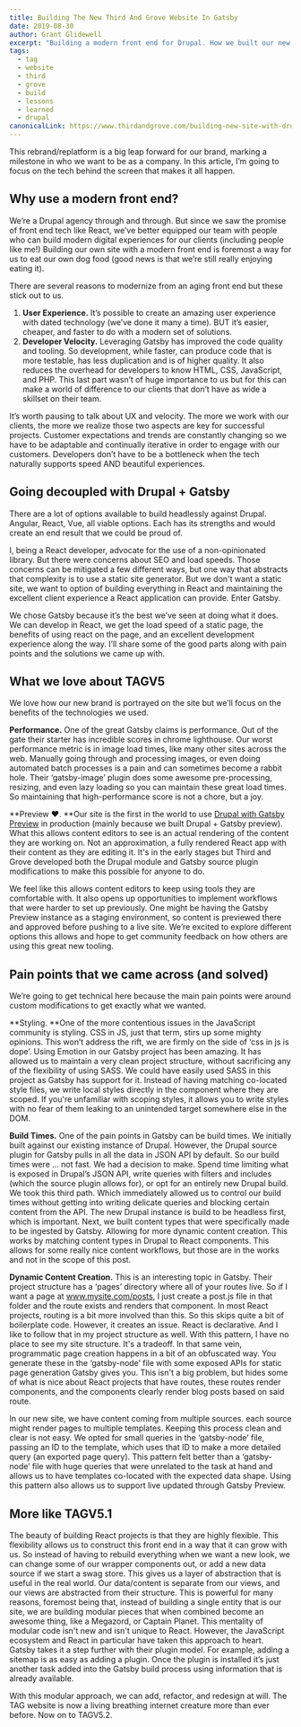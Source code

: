 ```yaml
---
title: Building The New Third And Grove Website In Gatsby
date: 2019-08-30
author: Grant Glidewell
excerpt: "Building a modern front end for Drupal. How we built our new website in Gatsby"
tags:
  - tag
  - website
  - third
  - grove
  - build
  - lessons
  - learned
  - drupal
canonicalLink: https://www.thirdandgrove.com/building-new-site-with-drupal-and-gatsby/
---
```


This rebrand/replatform is a big leap forward for our brand, marking a milestone in who we want to be as a company. In this article, I’m going to focus on the tech behind the screen that makes it all happen.

## Why use a modern front end?

We’re a Drupal agency through and through. But since we saw the promise of front end tech like React, we’ve better equipped our team with people who can build modern digital experiences for our clients (including people like me!) Building our own site with a modern front end is foremost a way for us to eat our own dog food (good news is that we’re still really enjoying eating it).

There are several reasons to modernize from an aging front end but these stick out to us.

1. **User Experience.** It’s possible to create an amazing user experience with dated technology (we’ve done it many a time). BUT it’s easier, cheaper, and faster to do with a modern set of solutions.
2. **Developer Velocity.** Leveraging Gatsby has improved the code quality and tooling. So development, while faster, can produce code that is more testable, has less duplication and is of higher quality. It also reduces the overhead for developers to know HTML, CSS, JavaScript, and PHP. This last part wasn’t of huge importance to us but for this can make a world of difference to our clients that don’t have as wide a skillset on their team.

It’s worth pausing to talk about UX and velocity. The more we work with our clients, the more we realize those two aspects are key for successful projects. Customer expectations and trends are constantly changing so we have to be adaptable and continually iterative in order to engage with our customers. Developers don’t have to be a bottleneck when the tech naturally supports speed AND beautiful experiences.

## Going decoupled with Drupal + Gatsby

There are a lot of options available to build headlessly against Drupal. Angular, React, Vue, all viable options. Each has its strengths and would create an end result that we could be proud of.

I, being a React developer, advocate for the use of a non-opinionated library. But there were concerns about SEO and load speeds. Those concerns can be mitigated a few different ways, but one way that abstracts that complexity is to use a static site generator. But we don't want a static site, we want to option of building everything in React and maintaining the excellent client experience a React application can provide. Enter Gatsby.

We chose Gatsby because it’s the best we’ve seen at doing what it does. We can develop in React, we get the load speed of a static page, the benefits of using react on the page, and an excellent development experience along the way. I’ll share some of the good parts along with pain points and the solutions we came up with.

## What we love about TAGV5

We love how our new brand is portrayed on the site but we’ll focus on the benefits of the technologies we used.

**Performance.** One of the great Gatsby claims is performance. Out of the gate their starter has incredible scores in chrome lighthouse. Our worst performance metric is in image load times, like many other sites across the web. Manually going through and processing images, or even doing automated batch processes is a pain and can sometimes become a rabbit hole. Their ‘gatsby-image’ plugin does some awesome pre-processing, resizing, and even lazy loading so you can maintain these great load times. So maintaining that high-performance score is not a chore, but a joy.

**Preview ❤️. **Our site is the first in the world to use [Drupal with Gatsby Preview](https://www.gatsbyjs.org/blog/2019-06-26-live-preview-for-drupal/) in production (mainly because we built Drupal + Gatsby preview). What this allows content editors to see is an actual rendering of the content they are working on. Not an approximation, a fully rendered React app with their content as they are editing it. It's in the early stages but Third and Grove developed both the Drupal module and Gatsby source plugin modifications to make this possible for anyone to do.

We feel like this allows content editors to keep using tools they are comfortable with. It also opens up opportunities to implement workflows that were harder to set up previously. One might be having the Gatsby Preview instance as a staging environment, so content is previewed there and approved before pushing to a live site. We’re excited to explore different options this allows and hope to get community feedback on how others are using this great new tooling.

## Pain points that we came across (and solved)

We’re going to get technical here because the main pain points were around custom modifications to get exactly what we wanted.

**Styling. **One of the more contentious issues in the JavaScript community is styling. CSS in JS, just that term, stirs up some mighty opinions. This won’t address the rift, we are firmly on the side of ‘css in js is dope’. Using Emotion in our Gatsby project has been amazing. It has allowed us to maintain a very clean project structure, without sacrificing any of the flexibility of using SASS. We could have easily used SASS in this project as Gatsby has support for it. Instead of having matching co-located style files, we write local styles directly in the component where they are scoped. If you're unfamiliar with scoping styles, it allows you to write styles with no fear of them leaking to an unintended target somewhere else in the DOM.

**Build Times.** One of the pain points in Gatsby can be build times. We initially built against our existing instance of Drupal. However, the Drupal source plugin for Gatsby pulls in all the data in JSON API by default. So our build times were … not fast. We had a decision to make. Spend time limiting what is exposed in Drupal’s JSON API, write queries with filters and includes (which the source plugin allows for), or opt for an entirely new Drupal build. We took this third path. Which immediately allowed us to control our build times without getting into writing delicate queries and blocking certain content from the API. The new Drupal instance is build to be headless first, which is important. Next, we built content types that were specifically made to be ingested by Gatsby. Allowing for more dynamic content creation. This works by matching content types in Drupal to React components. This allows for some really nice content workflows, but those are in the works and not in the scope of this post.

**Dynamic Content Creation.** This is an interesting topic in Gatsby. Their project structure has a ‘pages’ directory where all of your routes live. So if I want a page at www.mysite.com/posts, I just create a post.js file in that folder and the route exists and renders that component. In most React projects, routing is a bit more involved than this. So this skips quite a bit of boilerplate code. However, it creates an issue. React is declarative. And I like to follow that in my project structure as well. With this pattern, I have no place to see my site structure. It's a tradeoff. In that same vein, programmatic page creation happens in a bit of an obfuscated way. You generate these in the ‘gatsby-node’ file with some exposed APIs for static page generation Gatsby gives you. This isn't a big problem, but hides some of what is nice about React projects that have routes, these routes render components, and the components clearly render blog posts based on said route.

In our new site, we have content coming from multiple sources. each source might render pages to multiple templates. Keeping this process clean and clear is not easy. We opted for small queries in the ‘gatsby-node’ file, passing an ID to the template, which uses that ID to make a more detailed query (an exported page query). This pattern felt better than a ‘gatsby-node’ file with huge queries that were unrelated to the task at hand and allows us to have templates co-located with the expected data shape. Using this pattern also allows us to support live updated through Gatsby Preview.

## More like TAGV5.1

The beauty of building React projects is that they are highly flexible. This flexibility allows us to construct this front end in a way that it can grow with us. So instead of having to rebuild everything when we want a new look, we can change some of our wrapper components out, or add a new data source if we start a swag store. This gives us a layer of abstraction that is useful in the real world. Our data/content is separate from our views, and our views are abstracted from their structure. This is powerful for many reasons, foremost being that, instead of building a single entity that is our site, we are building modular pieces that when combined become an awesome thing, like a Megazord, or Captain Planet. This mentality of modular code isn't new and isn't unique to React. However, the JavaScript ecosystem and React in particular have taken this approach to heart. Gatsby takes it a step further with their plugin model. For example, adding a sitemap is as easy as adding a plugin. Once the plugin is installed it’s just another task added into the Gatsby build process using information that is already available.

With this modular approach, we can add, refactor, and redesign at will. The TAG website is now a living breathing internet creature more than ever before. Now on to TAGV5.2.
